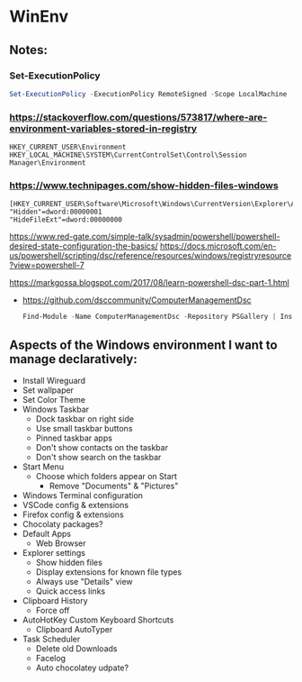 # WinEnv


## Notes:

### Set-ExecutionPolicy
```powershell
Set-ExecutionPolicy -ExecutionPolicy RemoteSigned -Scope LocalMachine
```

### https://stackoverflow.com/questions/573817/where-are-environment-variables-stored-in-registry
    HKEY_CURRENT_USER\Environment
    HKEY_LOCAL_MACHINE\SYSTEM\CurrentControlSet\Control\Session Manager\Environment


### https://www.technipages.com/show-hidden-files-windows
    [HKEY_CURRENT_USER\Software\Microsoft\Windows\CurrentVersion\Explorer\Advanced]
    "Hidden"=dword:00000001
    "HideFileExt"=dword:00000000

https://www.red-gate.com/simple-talk/sysadmin/powershell/powershell-desired-state-configuration-the-basics/
https://docs.microsoft.com/en-us/powershell/scripting/dsc/reference/resources/windows/registryresource?view=powershell-7

https://markgossa.blogspot.com/2017/08/learn-powershell-dsc-part-1.html

- https://github.com/dsccommunity/ComputerManagementDsc
    ```powershell
    Find-Module -Name ComputerManagementDsc -Repository PSGallery | Install-Module
    ```


## Aspects of the Windows environment I want to manage declaratively:
-   Install Wireguard
-   Set wallpaper
-   Set Color Theme
-   Windows Taskbar
    -   Dock taskbar on right side
    -   Use small taskbar buttons
    -   Pinned taskbar apps
    -   Don't show contacts on the taskbar
    -   Don't show search on the taskbar
-   Start Menu
    -   Choose which folders appear on Start
        -   Remove "Documents" & "Pictures"
-   Windows Terminal configuration
-   VSCode config & extensions
-   Firefox config & extensions
-   Chocolaty packages?
-   Default Apps
    -   Web Browser
-   Explorer settings
    -   Show hidden files
    -   Display extensions for known file types
    -   Always use "Details" view
    -   Quick access links
-   Clipboard History
    -   Force off
-   AutoHotKey Custom Keyboard Shortcuts
    -   Clipboard AutoTyper
-   Task Scheduler
    -   Delete old Downloads
    -   Facelog
    -   Auto chocolatey udpate?
